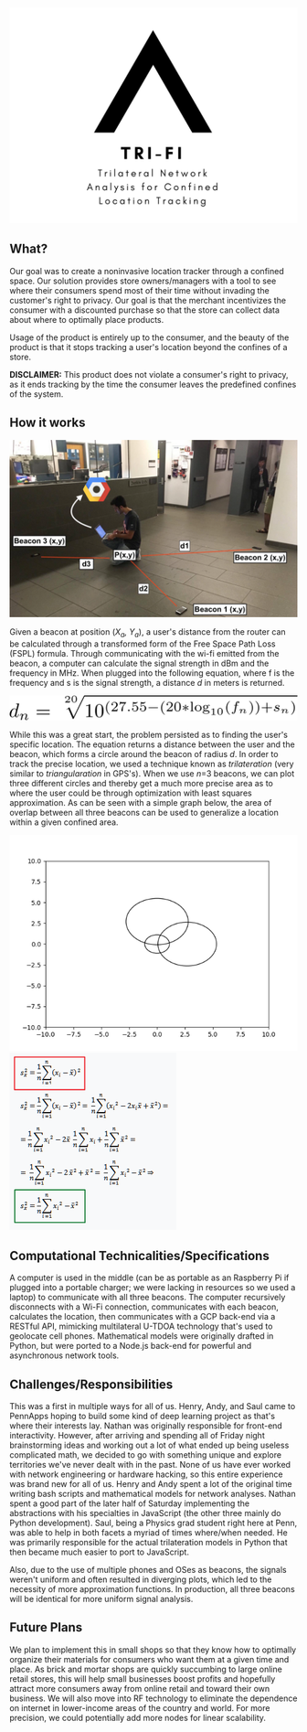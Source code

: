 ![logo.png](logo.png)

## What?

Our goal was to create a noninvasive location tracker through a confined space. Our solution provides store owners/managers with a tool to see where their consumers spend most of their time without invading the customer's right to privacy. Our goal is that the merchant incentivizes the consumer with a discounted purchase so that the store can collect data about where to optimally place products.

Usage of the product is entirely up to the consumer, and the beauty of the product is that it stops tracking a user's location beyond the confines of a store.

**DISCLAIMER:** This product does not violate a consumer's right to privacy, as it ends tracking by the time the consumer leaves the predefined confines of the system.

## How it works
![demo.png](demo.png)

Given a beacon at position (<i>X<sub>a</sub>, Y<sub>a</sub></i>), a user's distance from the router can be calculated through a transformed form of the Free Space Path Loss (FSPL) formula. Through communicating with the wi-fi emitted from the beacon, a computer can calculate the signal strength in dBm and the frequency in MHz. When plugged into the following equation, where f is the frequency and s is the signal strength, a distance *d* in meters is returned.

![math.png](distance.png)

While this was a great start, the problem persisted as to finding the user's specific location. The equation returns a distance between the user and the beacon, which forms a circle around the beacon of radius *d*. In order to track the precise location, we used a technique known as *trilateration* (very similar to *triangularation* in GPS's). When we use *n*=3 beacons, we can plot three different circles and thereby get a much more precise area as to where the user could be through optimization with least squares approximation. As can be seen with a simple graph below, the area of overlap between all three beacons can be used to generalize a location within a given confined area.

![graph.png](graph.png) ![squares.gif](squares.gif)

## Computational Technicalities/Specifications
A computer is used in the middle (can be as portable as an Raspberry Pi if plugged into a portable charger; we were lacking in resources so we used a laptop) to communicate with all three beacons. The computer recursively disconnects with a Wi-Fi connection, communicates with each beacon, calculates the location, then communicates with a GCP back-end via a RESTful API, mimicking multilateral U-TDOA technology that's used to geolocate cell phones. Mathematical models were originally drafted in Python, but were ported to a Node.js back-end for powerful and asynchronous network tools. 

## Challenges/Responsibilities
This was a first in multiple ways for all of us. Henry, Andy, and Saul came to PennApps hoping to build some kind of deep learning project as that's where their interests lay. Nathan was originally responsible for front-end interactivity. However, after arriving and spending all of Friday night brainstorming ideas and working out a lot of what ended up being useless complicated math, we decided to go with something unique and explore territories we've never dealt with in the past. None of us have ever worked with network engineering or hardware hacking, so this entire experience was brand new for all of us. Henry and Andy spent a lot of the original time writing bash scripts and mathematical models for network analyses. Nathan spent a good part of the later half of Saturday implementing the abstractions with his specialties in JavaScript (the other three mainly do Python development). Saul, being a Physics grad student right here at Penn, was able to help in both facets a myriad of times where/when needed. He was primarily responsible for the actual trilateration models in Python that then became much easier to port to JavaScript.

Also, due to the use of multiple phones and OSes as beacons, the signals weren't uniform and often resulted in diverging plots, which led to the necessity of more approximation functions. In production, all three beacons will be identical for more uniform signal analysis.

## Future Plans
We plan to implement this in small shops so that they know how to optimally organize their materials for consumers who want them at a given time and place. As brick and mortar shops are quickly succumbing to large online retail stores, this will help small businesses boost profits and hopefully attract more consumers away from online retail and toward their own business. We will also move into RF technology to eliminate the dependence on internet in lower-income areas of the country and world. For more precision, we could potentially add more nodes for linear scalability. 
